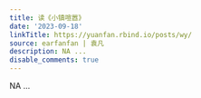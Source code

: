 ```yaml
---
title: 读《小镇喧嚣》
date: '2023-09-18'
linkTitle: https://yuanfan.rbind.io/posts/wy/
source: earfanfan | 袁凡
description: NA ...
disable_comments: true
---
```

NA ...